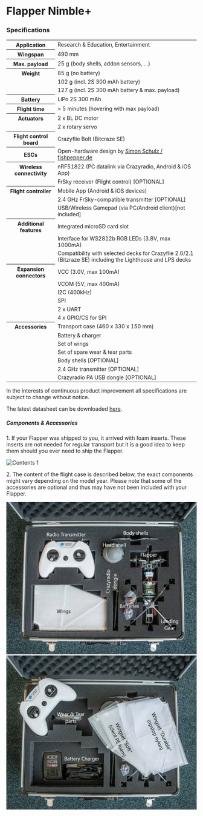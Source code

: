 <h1>Flapper Nimble+ </h1>
<h3> Specifications</h3>
<table>
  <tr>
    <th>Application</th>
    <td>Research & Education, Entertainment</td>
  </tr>
  <tr>
    <th>Wingspan</th>
    <td>490 mm</td>
  </tr>
  <tr>
    <th>Max. payload</th>
    <td>25 g (body shells, addon sensors, …)</td>
  </tr>
  <tr>
    <th>Weight</th>
    <td>85 g (no battery)</td>
  </tr>
  <tr>
    <td></td>
    <td>102 g (incl. 2S 300 mAh battery)</td>
  </tr>
  <tr>
    <td></td>
    <td>127 g (incl. 2S 300 mAh battery & max. payload)</td>
  </tr>
  <tr>
    <th>Battery</th>
    <td>LiPo 2S 300 mAh</td>
  </tr>
  <tr>
    <th>Flight time</th>
    <td>> 5 minutes (hovering with max payload)</td>
  </tr>
  <tr>
    <th>Actuators</th>
    <td>2 x BL DC motor</td>
  </tr>
  <tr>
    <td></td>
    <td>2 x rotary servo</td>
  </tr>
  <tr>
    <th>Flight control board</th>
    <td>Crazyflie Bolt (Bitcraze SE)</td>
  </tr>
  <tr>
    <th>ESCs</th>
    <td>Open-hardware design by <a href="https://fishpepper.de/projects/tinypepper2/" target="_blank">Simon Schulz / fishpepper.de</a></td>
  </tr>
  <tr>
    <th>Wireless connectivity</th>
    <td>nRF51822 (PC datalink via Crazyradio, Android & iOS App)</td>
  </tr>
  <tr>
    <td></td>
    <td>FrSky receiver (Flight control) [OPTIONAL]</td>
  </tr>
  <tr>
    <th>Flight controller</th>
    <td>Mobile App (Android & iOS devices)</td>
  </tr>
  <tr>
    <td></td>
    <td>2.4 GHz FrSky-compatible transmitter [OPTIONAL]</td>
  </tr>
  <tr>
    <td></td>
    <td>USB/Wireless Gamepad (via PC/Android client)[not included]</td>
  </tr>
  <tr>
    <th>Additional features</th>
    <td>Integrated microSD card slot</td>
  </tr>
  <tr>
    <td></td>
    <td>Interface for WS2812b RGB LEDs (3.8V, max 1000mA)</td>
  </tr>
  <tr>
    <td></td>
    <td>Compatibility with selected decks for Crazyflie 2.0/2.1 (Bitzraze SE) including the Lighthouse and LPS decks</td>
  </tr>
  <tr>
    <th>Expansion connectors</th>
    <td>VCC (3.0V, max 100mA)</td>
  </tr>
  <tr>
    <td></td>
    <td>VCOM (5V, max 400mA)</td>
  </tr>
  <tr>
    <td></td>
    <td>I2C (400kHz)</td>
  </tr>
  <tr>
    <td></td>
    <td>SPI</td>
  </tr>
  <tr>
    <td></td>
    <td>2 x UART</td>
  </tr>
  <tr>
    <td></td>
    <td>4 x GPIO/CS for SPI</td>
  </tr>
  <tr>
    <th>Accessories</th>
    <td>Transport case (460 x 330 x 150 mm)</td>
  </tr>
  <tr>
    <td></td>
    <td>Battery & charger</td>
  </tr>
  <tr>
    <td></td>
    <td>Set of wings</td>
  </tr>
  <tr>
    <td></td>
    <td>Set of spare wear & tear parts</td>
  </tr>
  <tr>
    <td></td>
    <td>Body shells [OPTIONAL]</td>
  </tr>
  <tr>
    <td></td>
    <td>2.4 GHz transmitter [OPTIONAL]</td>
  </tr>
  <tr>
    <td></td>
    <td>Crazyradio PA USB dongle [OPTIONAL]</td>
  </tr>
</table>
<p>In the interests of continuous product improvement all specifications are subject to change without notice.</p>
<p>The latest datasheet can be downloaded <a href="nimbleplus:flapper_nimbleplus_specs_2024-03.pdf">here</a>.</p>


 <h5>Components & Accessories</h5>
  
  <div class="box">
    <p>1. If your Flapper was shipped to you, it arrived with foam inserts. These inserts are not needed for regular transport but it is a good idea to keep them should you ever need to ship the Flapper.</p>
    <img src="contents_2_anot(1).jpg" alt="Contents 1">
  </div>

  <div class="box">
    <p>2. The content of the flight case is described below, the exact components might vary depending on the model year. Please note that some of the accessories are optional and thus may have not been included with your Flapper.</p>
    <img src="contents_2_anot.jpg" alt="Contents 2">
    <img src="contents_3_anot.jpg" alt="Contents 3">
  </div>

